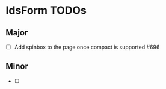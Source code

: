 # IdsForm TODOs

## Major

- [ ] Add spinbox to the page once compact is supported #696

## Minor

- [ ]
